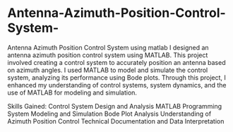 # Antenna-Azimuth-Position-Control-System-
Antenna Azimuth Position Control System using matlab 
I designed an antenna azimuth position control system using MATLAB. This project involved creating a control system to accurately position an antenna based on azimuth angles. I used MATLAB to model and simulate the control system, analyzing its performance using Bode plots. Through this project, I enhanced my understanding of control systems, system dynamics, and the use of MATLAB for modeling and simulation.

Skills Gained:
Control System Design and Analysis
MATLAB Programming
System Modeling and Simulation
Bode Plot Analysis
Understanding of Azimuth Position Control
Technical Documentation and Data Interpretation

